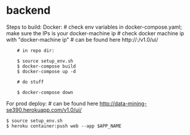 # backend


Steps to build:
    Docker:
        # check env variables in docker-compose.yaml; make sure the IPs is your docker-machine ip
        # check docker machine ip with "docker-machine ip"
        # can be found here http://<docker-machine-ip>:<port>/v1.0/ui/

        # in repo dir:

        $ source setup_env.sh
        $ docker-compose build
        $ docker-compose up -d

        # do stuff

        $ docker-compose down

For prod deploy:
    # can be found here http://data-mining-se390.herokuapp.com/v1.0/ui/

    $ source setup_env.sh
    $ heroku container:push web --app $APP_NAME
